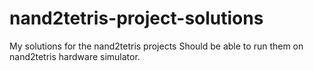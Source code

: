 # nand2tetris-project-solutions

My solutions for the nand2tetris projects
Should be able to run them on nand2tetris hardware simulator.
